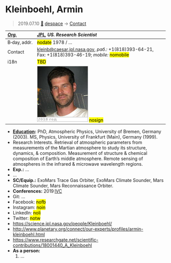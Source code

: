 # Kleinboehl, Armin
> 2019.07.10 [🚀](../index/index.md) [despace](index.md) → [Contact](contact.md)

|*[Org.](contact.md)*|*[JPL](zz_jpl.md), US. Research Scientist*|
|:--|:--|
|B‑day, addr.|<mark>nodate</mark> 1978 / …|
|Contact|<kleinb@caesar.jpl.nasa.gov>, *раб.:* +1(818)393-64-21, Fax: +1(818)393-46-19; *mobile:* <mark>nomobile</mark>|
|i18n|<mark>TBD</mark>|
||![](f/contact/k/kleinboehl1_photo.jpg) <mark>nosign</mark>|

   - **[Education](edu.md):** PhD, Atmospheric Physics, University of Bremen, Germany (2003). MS, Physics, University of Frankfurt (Main), Germany (1999).
   - Research Interests. Retrieval of atmospheric parameters from measurements of the Martian atmosphere to study its structure, dynamics, & composition. Measurement of structure & chemical composition of Earth’s middle atmosphere. Remote sensing of atmospheres in the infrared & microwave wavelength regions.
   - **Exp.:** …
   - …
   - **SC/Equip.:** ExoMars Trace Gas Orbiter, ExoMars Climate Sounder, Mars Climate Sounder, Mars Reconnaissance Orbiter.
   - **Conferences:** 2019 [IVC](ivc_2019.md)
   - Git: …
   - Facebook: <mark>nofb</mark>
   - Instagram: <mark>noin</mark>
   - LinkedIn: <mark>noli</mark>
   - Twitter: <mark>notw</mark>
   - <https://science.jpl.nasa.gov/people/Kleinboehl/>
   - <http://www.planetary.org/connect/our-experts/profiles/armin-kleinboehl.html>
   - <https://www.researchgate.net/scientific-contributions/18001440_A_Kleinboehl>
   - **As a person:**
      1. …
